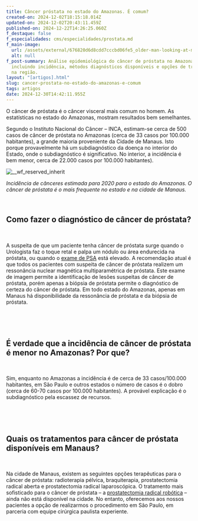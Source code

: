 ```yaml
---
title: Câncer próstata no estado do Amazonas. É comum?
created-on: 2024-12-02T18:15:18.014Z
updated-on: 2024-12-02T20:43:11.459Z
published-on: 2024-12-22T14:26:25.060Z
f_destaque: false
f_especialidades: cms/especialidades/prostata.md
f_main-image:
  url: /assets/external/676820d6d8cdd7cccbd06fe5_older-man-looking-at-male-doctor-in-front-of-him201.jpg
  alt: null
f_post-summary: Análise epidemiológica do câncer de próstata no Amazonas,
  incluindo incidência, métodos diagnósticos disponíveis e opções de tratamento
  na região.
layout: "[artigos].html"
slug: cancer-prostata-no-estado-do-amazonas-e-comum
tags: artigos
date: 2024-12-30T14:42:11.955Z
---
```

O câncer de próstata é o câncer visceral mais comum no homem. As estatísticas no estado do Amazonas, mostram resultados bem semelhantes. 

Segundo o Instituto Nacional do Câncer – INCA, estimam-se cerca de 500 casos de câncer de próstata no Amazonas (cerca de 33 casos por 100.000 habitantes), a grande maioria proveniente da Cidade de Manaus. Isto porque provavelmente há um subdiagnóstico da doença no interior do Estado, onde o subdiagnóstico é significativo. No interior, a incidência é bem menor, cerca de 22.000 casos por 100.000 habitantes).

![__wf_reserved_inherit](/assets/external/676820d6d8cdd7cccbd06ff2_674df9357e225c210bee2ce7_674df87320fa48f9b0b5afb4_screenshot-2020-06-30-20.50.26-1536x905%252520(1).png)

*Incidência de cânceres estimada para 2020 para o estado do Amazonas. O câncer de próstata é o mais frequente no estado e na cidade de Manaus.*

‍

## Como fazer o diagnóstico de câncer de próstata?

‍

A suspeita de que um paciente tenha câncer de próstata surge quando o Urologista faz o toque retal e palpa um nódulo ou área endurecida na próstata, ou quando o [exame de PSA](https://uroconsult.com.br/prostata/exame-de-psa-para-check-up-de-prostata/) está elevado. A recomendação atual é que todos os pacientes com suspeita de câncer de próstata realizem um ressonância nuclear magnética multiparamétrica de próstata. Este exame de imagem permite a identificação de lesões suspeitas de câncer de próstata, porém apenas a biópsia de próstata permite o diagnóstico de certeza do câncer de próstata. Em todo estado do Amazonas, apenas em Manaus há disponibilidade da ressonância de próstata e da biópsia de próstata.

‍

‍

## É verdade que a incidência de câncer de próstata é menor no Amazonas? Por que?

‍

Sim, enquanto no Amazonas a incidência é de cerca de 33 casos/100.000 habitantes, em São Paulo e outros estados o número de casos é o dobro (cerca de 60-70 casos por 100.000 habitantes). A provável explicação é o subdiagnóstico pela escassez de recursos.

‍

‍

## Quais os tratamentos para câncer de próstata disponíveis em Manaus?

‍

Na cidade de Manaus, existem as seguintes opções terapêuticas para o câncer de próstata: radioterapia pélvica, braquiterapia, prostatectomia radical aberta e prostatectomia radical laparoscópica. O tratamento mais sofisticado para o câncer de próstata – a [prostatectomia radical robótica](https://uroconsult.com.br/prostata/prostatectomia-radical-videolaparoscopica/) – ainda não está disponível na cidade. No entanto, oferecemos aos nossos pacientes a opção de realizarmos o procedimento em São Paulo, em parceria com equipe cirúrgica paulista experiente.